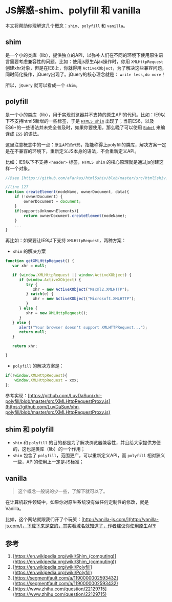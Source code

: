 # JS解惑-shim、polyfill 和 vanilla

本文将帮助你理解这几个概念：`shim`、`polyfill` 和 `vanilla`。

## shim

是一个小的类库（lib），提供独立的API，以弥补人们在不同的环境下使用原生语言需要考虑兼容性的问题。比如：使用js原生Ajax操作时，你用 `XMLHttpRequest` 创建xhr对象，但是在IE8上，你就得用 `ActiveXObject`，为了解决这些兼容问题，同时简化操作，jQuery出现了。jQuery的核心理念就是： `write less,do more`！

所以，`jQuery` 就可以看成一个 `shim`。

## polyfill

是一个小的类库（lib），用于实现浏览器并不支持的原生API的代码。比如：IE9以下不支持html5新增的一些标签，于是 [`HTML5 shim`](https://github.com/aFarkas/html5shiv) 出现了；当前ES6，以及ES6+的一些语法并未完全普及时，如果你要使用，那么晚了可以使用 [`Babel`](https://babeljs.io/) 来编译成 `ES5` 的语法。

这里注意概念中的一点：`原生API的代码`，指能称得上polyfill的类库，解决方案一定是在不兼容的环境下，重新定义JS本身的语法，不会重新定义API。

比如：IE9以下不支持 `<header>` 标签，`HTML5 shim` 的核心原理就是通过js创建这样一个对象。

```js
//@see [https://github.com/aFarkas/html5shiv/blob/master/src/html5shiv.js](https://github.com/aFarkas/html5shiv/blob/master/src/html5shiv.js)

//line 127
function createElement(nodeName, ownerDocument, data){
    if (!ownerDocument) {
        ownerDocument = document;
    }
    if(supportsUnknownElements){
        return ownerDocument.createElement(nodeName);
    }
	...
}
```

再比如：如果要让IE9以下支持 `XMLHttpRequest`，两种方案：

* `shim` 的解决方案

```js
function getXMLHttpRequest() {
   var xhr = null;

   if (window.XMLHttpRequest || window.ActiveXObject) {
      if (window.ActiveXObject) {
         try {
            xhr = new ActiveXObject("Msxml2.XMLHTTP");
         } catch(e) {
            xhr = new ActiveXObject("Microsoft.XMLHTTP");
         }
      } else {
         xhr = new XMLHttpRequest();
      }
   } else {
      alert("Your browser doesn't support XMLHTTPRequest...");
      return null;
   }

   return xhr;

}
```

* `polyfill` 的解决方案是：

```js
if(!window.XMLHttpRequest){
	window.XMLHttpRequest = xxx;
};
```

参考实现：[https://github.com/LuvDaSun/xhr-polyfill/blob/master/src/XMLHttpRequestProxy.js](https://github.com/LuvDaSun/xhr-polyfill/blob/master/src/XMLHttpRequestProxy.js)

## shim 和 polyfill

* `shim` 和 `polyfill` 的目的都是为了解决浏览器兼容性，并且给大家提供方便的，这也是类库（lib）的一个作用；
* `shim` 包含了 `polyfill`，范围更广，可以重新定义API，而 `polyfill` 相对狭义一些，API的使用上一定是JS标准；

## vanilla

> 这个概念一般说的少一些，了解下就可以了。

在计算机软件领域中，如果你对原生系统没有做任何定制性的修改，就是Vanilla。

比如，这个网站就跟我们开了个玩笑：[http://vanilla-js.com/](http://vanilla-js.com/)，下载下来是空的，其实看域名就知道了，作者建议你使用原生API!

## 参考

1. [https://en.wikipedia.org/wiki/Shim_(computing)](https://en.wikipedia.org/wiki/Shim_(computing))
1. [https://en.wikipedia.org/wiki/Polyfill](https://en.wikipedia.org/wiki/Polyfill)
1. [https://segmentfault.com/a/1190000002593432](https://segmentfault.com/a/1190000002593432)
1. [https://www.zhihu.com/question/22129715](https://www.zhihu.com/question/22129715)



